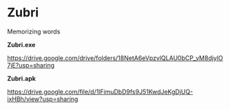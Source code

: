 # Zubri
Memorizing words

**Zubri.exe**

https://drive.google.com/drive/folders/18NetA6eVpzvlQLAU0bCP_vM8djylO7jE?usp=sharing

**Zubri.apk**

https://drive.google.com/file/d/1lFimuDbD9fs9J51KwdJeKgDjUQ-ixHBh/view?usp=sharing
